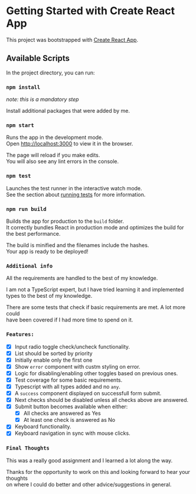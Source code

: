 # Getting Started with Create React App

This project was bootstrapped with [Create React App](https://github.com/facebook/create-react-app).

## Available Scripts

In the project directory, you can run:

### `npm install`

_note: this is a mandatory step_

Install additional packages that were added by me.

### `npm start`

Runs the app in the development mode.\
Open [http://localhost:3000](http://localhost:3000) to view it in the browser.

The page will reload if you make edits.\
You will also see any lint errors in the console.

### `npm test`

Launches the test runner in the interactive watch mode.\
See the section about [running tests](https://facebook.github.io/create-react-app/docs/running-tests) for more information.

### `npm run build`

Builds the app for production to the `build` folder.\
It correctly bundles React in production mode and optimizes the build for the best performance.

The build is minified and the filenames include the hashes.\
Your app is ready to be deployed!

### `Additional info`
All the requirements are handled to the best of my knowledge.

I am not a TypeScript expert, but I have tried learning it and implemented types to the best of my knowledge.

There are some tests that check if basic requirements are met. A lot more could \
have been covered if I had more time to spend on it.

### `Features:`
- [x]  Input radio toggle check/uncheck functionality.
- [x]  List should be sorted by priority
- [x]  Initially enable only the first one
- [x]  Show `error` component with custm styling on error. 
- [x]  Logic for disabling/enabling other toggles based on previous ones.
- [x]  Test coverage for some basic requirements.
- [x]  Typescript with all types added and no `any`.
- [x]  A `success` component displayed on successfull form submit.
- [x]  Next checks should be disabled unless all checks above are answered.
- [x]  Submit button becomes available when either:
    - [x]  All checks are answered as Yes
    - [x]  At least one check is answered as No
- [x]  Keyboard functionality.
- [x]  Keyboard navigation in sync with mouse clicks.

### `Final Thoughts`
This was a really good assignment and I learned a lot along the way.

Thanks for the opportunity to work on this and looking forward to hear your thoughts\
on where I could do better and other advice/suggestions in general.
